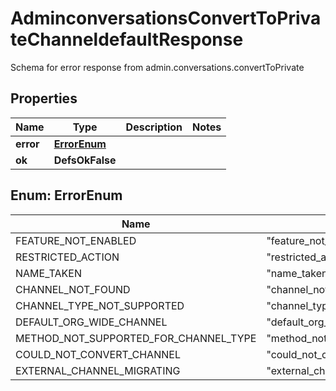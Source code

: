 

# AdminconversationsConvertToPrivateChanneldefaultResponse

Schema for error response from admin.conversations.convertToPrivate

## Properties

| Name | Type | Description | Notes |
|------------ | ------------- | ------------- | -------------|
|**error** | [**ErrorEnum**](#ErrorEnum) |  |  |
|**ok** | **DefsOkFalse** |  |  |



## Enum: ErrorEnum

| Name | Value |
|---- | -----|
| FEATURE_NOT_ENABLED | &quot;feature_not_enabled&quot; |
| RESTRICTED_ACTION | &quot;restricted_action&quot; |
| NAME_TAKEN | &quot;name_taken&quot; |
| CHANNEL_NOT_FOUND | &quot;channel_not_found&quot; |
| CHANNEL_TYPE_NOT_SUPPORTED | &quot;channel_type_not_supported&quot; |
| DEFAULT_ORG_WIDE_CHANNEL | &quot;default_org_wide_channel&quot; |
| METHOD_NOT_SUPPORTED_FOR_CHANNEL_TYPE | &quot;method_not_supported_for_channel_type&quot; |
| COULD_NOT_CONVERT_CHANNEL | &quot;could_not_convert_channel&quot; |
| EXTERNAL_CHANNEL_MIGRATING | &quot;external_channel_migrating&quot; |



